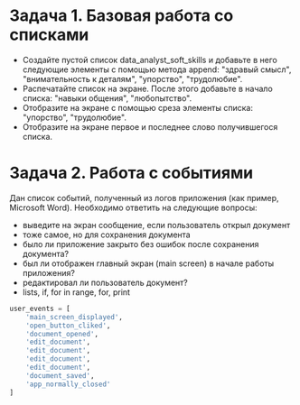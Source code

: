 # Задача 1. Базовая работа со списками

- Создайте пустой список data_analyst_soft_skills и добавьте в него следующие элементы с помощью метода append: "здравый смысл", "внимательность к деталям", "упорство", "трудолюбие".
- Распечатайте список на экране. После этого добавьте в начало списка: "навыки общения", "любопытство".
- Отобразите на экране с помощью среза элементы списка: "упорство", "трудолюбие".
- Отобразите на экране первое и последнее слово получившегося списка.

# Задача 2. Работа с событиями

Дан список событий, полученный из логов приложения (как пример, Microsoft Word).
Необходимо ответить на следующие вопросы:
- выведите на экран сообщение, если пользователь открыл документ
- тоже самое, но для сохранения документа
- было ли приложение закрыто без ошибок после сохранения документа?
- был ли отображен главный экран (main screen) в начале работы приложения?
- редактировал ли пользователь документ?
- lists, if, for in range, for, print

```python
user_events = [
    'main_screen_displayed',
    'open_button_cliked',
    'document_opened',
    'edit_document',
    'edit_document',
    'edit_document',
    'edit_document',
    'document_saved',
    'app_normally_closed'
]
```


